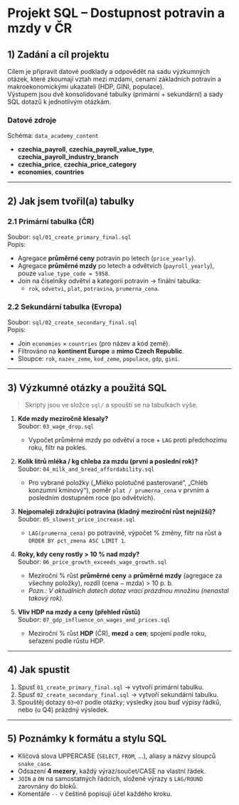 # Projekt SQL – Dostupnost potravin a mzdy v ČR

## 1) Zadání a cíl projektu
Cílem je připravit datové podklady a odpovědět na sadu výzkumných otázek, které zkoumají vztah mezi mzdami, cenami základních potravin a makroekonomickými ukazateli (HDP, GINI, populace).  
Výstupem jsou dvě konsolidované tabulky (primární + sekundární) a sady SQL dotazů k jednotlivým otázkám.

### Datové zdroje
Schéma: `data_academy_content`  
- **czechia_payroll**, **czechia_payroll_value_type**, **czechia_payroll_industry_branch**  
- **czechia_price**, **czechia_price_category**  
- **economies**, **countries**

---

## 2) Jak jsem tvořil(a) tabulky

### 2.1 Primární tabulka (ČR)  
Soubor: `sql/01_create_primary_final.sql`  
Popis:
- Agregace **průměrné ceny** potravin po letech (`price_yearly`).
- Agregace **průměrné mzdy** po letech a odvětvích (`payroll_yearly`), pouze `value_type_code = 5958`.
- Join na číselníky odvětví a kategorií potravin → finální tabulka:
  - `rok`, `odvetvi`, `plat`, `potravina`, `prumerna_cena`.

### 2.2 Sekundární tabulka (Evropa)
Soubor: `sql/02_create_secondary_final.sql`  
Popis:
- Join `economies` × `countries` (pro název a kód země).
- Filtrováno na **kontinent Europe** a **mimo Czech Republic**.
- Sloupce: `rok`, `nazev_zeme`, `kod_zeme`, `populace`, `gdp`, `gini`.

---

## 3) Výzkumné otázky a použitá SQL

> Skripty jsou ve složce `sql/` a spouští se na tabulkách výše.

1. **Kde mzdy meziročně klesaly?**  
   Soubor: `03_wage_drop.sql`  
   - Vypočet průměrné mzdy po odvětví a roce + `LAG` proti předchozímu roku, filtr na pokles.

2. **Kolik litrů mléka / kg chleba za mzdu (první a poslední rok)?**  
   Soubor: `04_milk_and_bread_affordability.sql`  
   - Pro vybrané položky („Mléko polotučné pasterované“, „Chléb konzumní kmínový“), poměr `plat / prumerna_cena` v prvním a posledním dostupném roce (po odvětvích).

3. **Nejpomaleji zdražující potravina (kladný meziroční růst nejnižší)?**  
   Soubor: `05_slowest_price_increase.sql`  
   - `LAG(prumerna_cena)` po potravině, výpočet % změny, filtr na růst a `ORDER BY pct_zmena ASC LIMIT 1`.

4. **Roky, kdy ceny rostly > 10 % nad mzdy?**  
   Soubor: `06_price_growth_exceeds_wage_growth.sql`  
   - Meziroční % růst **průměrné ceny** a **průměrné mzdy** (agregace za všechny položky), rozdíl (cena − mzda) > 10 p. b.  
   - *Pozn.: V aktuálních datech dotaz vrací prázdnou množinu (nenastal takový rok).*

5. **Vliv HDP na mzdy a ceny (přehled růstů)**  
   Soubor: `07_gdp_influence_on_wages_and_prices.sql`  
   - Meziroční % růst **HDP** (ČR), **mezd** a **cen**; spojení podle roku, seřazení podle růstu HDP.

---

## 4) Jak spustit
1. Spusť `01_create_primary_final.sql` → vytvoří primární tabulku.  
2. Spusť `02_create_secondary_final.sql` → vytvoří sekundární tabulku.  
3. Spouštěj dotazy `03`–`07` podle otázky; výsledky jsou buď výpisy řádků, nebo (u Q4) prázdný výsledek.

---

## 5) Poznámky k formátu a stylu SQL
- Klíčová slova UPPERCASE (`SELECT`, `FROM`, …), aliasy a názvy sloupců `snake_case`.  
- Odsazení **4 mezery**, každý výraz/součet/CASE na vlastní řádek.  
- `JOIN` a `ON` na samostatných řádcích, složené výrazy s `LAG/ROUND` zarovnány do bloků.  
- Komentáře `--` v češtině popisují účel každého kroku.
